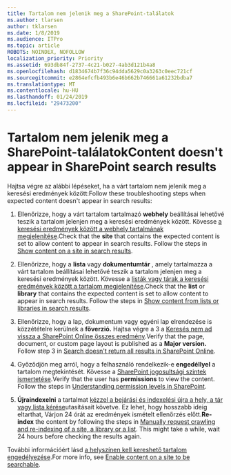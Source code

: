 ```yaml
---
title: Tartalom nem jelenik meg a SharePoint-találatok
ms.author: tlarsen
author: tklarsen
ms.date: 1/8/2019
ms.audience: ITPro
ms.topic: article
ROBOTS: NOINDEX, NOFOLLOW
localization_priority: Priority
ms.assetid: 693db84f-2737-4c21-b027-4ab3d121b4a8
ms.openlocfilehash: d1834674b7f36c94dda5629c0a3263c0eec721cf
ms.sourcegitcommit: e2864efcfb493b6e46b662b746661a61232bdba7
ms.translationtype: MT
ms.contentlocale: hu-HU
ms.lasthandoff: 01/24/2019
ms.locfileid: "29473200"
---
```

# <a name="content-doesnt-appear-in-sharepoint-search-results"></a><span data-ttu-id="0c101-102">Tartalom nem jelenik meg a SharePoint-találatok</span><span class="sxs-lookup"><span data-stu-id="0c101-102">Content doesn't appear in SharePoint search results</span></span>

<span data-ttu-id="0c101-103">Hajtsa végre az alábbi lépéseket, ha a várt tartalom nem jelenik meg a keresési eredmények között:</span><span class="sxs-lookup"><span data-stu-id="0c101-103">Follow these troubleshooting steps when expected content doesn't appear in search results:</span></span>
  
1. <span data-ttu-id="0c101-p101">Ellenőrizze, hogy a várt tartalom tartalmazó **webhely** beállításai lehetővé teszik a tartalom jelenjen meg a keresési eredmények között. Kövesse [a keresési eredmények között a webhely tartalmának megjelenítése](https://docs.microsoft.com/en-us/sharepoint/make-site-content-searchable#show-content-on-a-site-in-search-results).</span><span class="sxs-lookup"><span data-stu-id="0c101-p101">Check that the **site** that contains the expected content is set to allow content to appear in search results. Follow the steps in [Show content on a site in search results](https://docs.microsoft.com/en-us/sharepoint/make-site-content-searchable#show-content-on-a-site-in-search-results).</span></span>
    
2. <span data-ttu-id="0c101-p102">Ellenőrizze, hogy a **lista** vagy **dokumentumtár** , amely tartalmazza a várt tartalom beállításai lehetővé teszik a tartalom jelenjen meg a keresési eredmények között. Kövesse a [listák vagy tárak a keresési eredmények között a tartalom megjelenítése](https://docs.microsoft.com/en-us/sharepoint/make-site-content-searchable#show-content-from-lists-or-libraries-in-search-results).</span><span class="sxs-lookup"><span data-stu-id="0c101-p102">Check that the **list** or **library** that contains the expected content is set to allow content to appear in search results. Follow the steps in [Show content from lists or libraries in search results](https://docs.microsoft.com/en-us/sharepoint/make-site-content-searchable#show-content-from-lists-or-libraries-in-search-results).</span></span> 
    
3. <span data-ttu-id="0c101-p103">Ellenőrizze, hogy a lap, dokumentum vagy egyéni lap elrendezése is közzétételre kerülnek a **főverzió.** Hajtsa végre a 3 a [Keresés nem ad vissza a SharePoint Online összes eredmény](https://go.microsoft.com/fwlink/?linkid=874525).</span><span class="sxs-lookup"><span data-stu-id="0c101-p103">Verify that the page, document, or custom page layout is published as a **Major version.** Follow step 3 in [Search doesn't return all results in SharePoint Online](https://go.microsoft.com/fwlink/?linkid=874525).</span></span>
    
4. <span data-ttu-id="0c101-p104">Győződjön meg arról, hogy a felhasználó rendelkezik-e **engedéllyel** a tartalom megtekintését. Kövesse a [SharePoint jogosultsági szintek ismertetése](https://go.microsoft.com/fwlink/?linkid=867071).</span><span class="sxs-lookup"><span data-stu-id="0c101-p104">Verify that the user has **permissions** to view the content. Follow the steps in [Understanding permission levels in SharePoint](https://go.microsoft.com/fwlink/?linkid=867071).</span></span>
    
5. <span data-ttu-id="0c101-p105">**Újraindexelni** a tartalmat [kézzel a bejárási és indexelési újra a hely, a tár vagy lista kérése](https://docs.microsoft.com/en-us/sharepoint/crawl-site-content)utasításait követve. Ez lehet, hogy hosszabb ideig eltarthat, Várjon 24 órát az eredmények ismételt ellenőrzés előtt.</span><span class="sxs-lookup"><span data-stu-id="0c101-p105">**Re-index** the content by following the steps in [Manually request crawling and re-indexing of a site, a library or a list](https://docs.microsoft.com/en-us/sharepoint/crawl-site-content). This might take a while, wait 24 hours before checking the results again.</span></span>
    
<span data-ttu-id="0c101-114">További információért lásd [a helyszínen kell kereshető tartalom engedélyezése](https://docs.microsoft.com/en-us/sharepoint/make-site-content-searchable).</span><span class="sxs-lookup"><span data-stu-id="0c101-114">For more info, see [Enable content on a site to be searchable](https://docs.microsoft.com/en-us/sharepoint/make-site-content-searchable).</span></span> 
  

